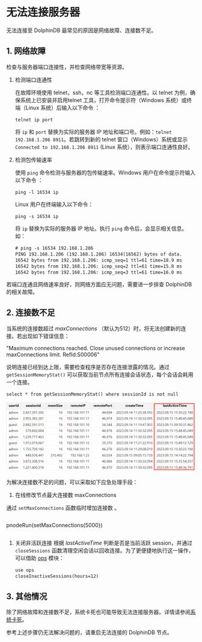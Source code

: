 # 无法连接服务器

无法连接至 DolphinDB 最常见的原因是网络故障、连接数不足。

## 1. 网络故障

检查与服务器端口连接性，并检查网络带宽等资源。

1. 检测端口连通性

   在故障环境使用 telnet，ssh，nc 等工具检测端口连通性。以 telnet 为例，确保系统上已安装并启用telnet 工具，打开命令提示符（Windows 系统）或终端（Linux 系统）后输入以下命令 ：

   ```
   telnet ip port
   ```

   将 `ip` 和 `port` 替换为实际的服务器 IP 地址和端口号。例如：`telnet 192.168.1.206 8911`。若跳转到新的 telnet 窗口（Windows）系统或显示 `Connected to 192.168.1.206 8911` (Linux 系统），则表示端口连通性良好。
2. 检测包传输速率

   使用 `ping` 命令检测与服务器的包传输速率。Windows 用户在命令提示符输入以下命令 ：

   ```
   ping -l 16534 ip
   ```

   Linux 用户在终端输入以下命令：

   ```
   ping -s 16534 ip
   ```

   将 `ip` 替换为实际的服务器 IP 地址。执行 `ping` 命令后，会显示相关信息。如：

   ```
   # ping -s 16534 192.168.1.206
   PING 192.168.1.206 (192.168.1.206) 16534(16562) bytes of data.
   16542 bytes from 192.168.1.206: icmp_seq=1 ttl=61 time=18.9 ms
   16542 bytes from 192.168.1.206: icmp_seq=2 ttl=61 time=15.8 ms
   16542 bytes from 192.168.1.206: icmp_seq=3 ttl=61 time=16.0 ms
   ```

若端口连通且网络速率良好，则网络方面应无问题，需要进一步排查 DolphinDB 的相关故障。

## 2. 连接数不足

当系统的连接数超过 *maxConnections* （默认为512）时，将无法创建新的连接。若出现如下错误信息：

"Maximum connections reached. Close unused connections or increase maxConnections limit. RefId:S00006"

说明连接已经到达上限，需要检查程序是否存在连接泄露的情况。通过 `getSessionMemoryStat()` 可以获取当前节点所有连接会话状态，每个会话会耗用一个连接。

```
select * from getSessionMemoryStat() where sessionId is not null
```

![](images/connection_lost/DM_20230918182218_001.png)

为解决连接数不足的问题，可以采取如下应急处理手段：

1. 在线修改节点最大连接数 maxConnections

通过 `setMaxConnections` 函数临时增加连接数 。

```
```
pnodeRun(setMaxConnections{5000})
```
```

1. 关闭非活跃连接
   根据 *lastActiveTime* 判断是否是当前活跃 session，并通过 `closeSessions` 函数清理空闲会话以回收连接。为了更便捷地执行这一操作，可以借助 [ops](https://docs.dolphindb.cn/zh/modules/ops/ops.html) 模块：

   ```
   use ops
   closeInactiveSessions(hours=12)
   ```

## 3. 其他情况

除了网络故障和连接数不足，系统卡死也可能导致无法连接服务器。详情请参阅[系统卡死](omc_server_hang_guidelines.html)。

参考上述步骤仍无法解决问题的，请重启无法连接的 DolphinDB 节点。

